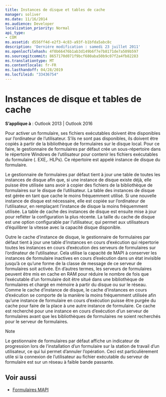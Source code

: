 ```yaml
---
title: Instances de disque et tables de cache
manager: soliver
ms.date: 11/16/2014
ms.audience: Developer
localization_priority: Normal
api_type:
- COM
ms.assetid: d556ff4d-e2f3-4c83-a93f-b1bfda5abc8c
description: 'Derniére modification : samedi 23 juillet 2011'
ms.openlocfilehash: 4f0b66476b1ab3d149b6f7e7b8171de7a509b597
ms.sourcegitcommit: 8657170d071f9bcf680aba50b9c07f2a4fb82283
ms.translationtype: MT
ms.contentlocale: fr-FR
ms.lasthandoff: 04/28/2019
ms.locfileid: "33436754"
---
```

# <a name="disk-instances-and-cache-tables"></a>Instances de disque et tables de cache

**S’applique à** : Outlook 2013 | Outlook 2016 
  
Pour activer un formulaire, ses fichiers exécutables doivent être disponibles sur l’ordinateur de l’utilisateur. S’ils ne sont pas disponibles, ils doivent être copiés à partir de la bibliothèque de formulaires sur le disque local. Pour ce faire, le gestionnaire de formulaires par défaut crée un sous-répertoire dans le répertoire Windows de l’utilisateur pour contenir les fichiers exécutables du formulaire (. EXE,. HLPs). Ce répertoire est appelé instance de disque du formulaire.
  
Le gestionnaire de formulaires par défaut tient à jour une table de toutes les instances de disque afin que, si une instance de disque existe déjà, elle puisse être utilisée sans avoir à copier des fichiers de la bibliothèque de formulaires sur le disque de l’utilisateur. La table des instances de disque est gérée en tant que cache le moins fréquemment utilisé. Si une nouvelle instance de disque est nécessaire, elle est copiée sur l’ordinateur de l’utilisateur, en remplaçant l’instance de disque la moins fréquemment utilisée. La table de cache des instances de disque est ensuite mise à jour pour refléter la configuration la plus récente. La taille du cache de disque est une option configurable par l’utilisateur, qui permet aux utilisateurs d’équilibrer la vitesse avec la capacité disque disponible.
  
Outre le cache d’instance de disque, le gestionnaire de formulaires par défaut tient à jour une table d’instances en cours d’exécution qui répertorie toutes les instances en cours d’exécution des serveurs de formulaires sur l’ordinateur de l’utilisateur. Cela utilise la capacité de MAPI à conserver les instances de formulaire inactives en cours d’exécution dans un état invisible jusqu’à ce qu’une forme de la classe de message de ce serveur de formulaires soit activée. En d’autres termes, les serveurs de formulaires peuvent être mis en cache en RAM pour réduire le nombre de fois que l’exécutable d’un formulaire doit être situé dans une bibliothèque de formulaires et chargé en mémoire à partir du disque ou sur le réseau. Comme le cache d’instance de disque, le cache d’instances en cours d’exécution se comporte de la manière la moins fréquemment utilisée afin qu’une instance de formulaire en cours d’exécution puisse être purgée du cache pour faire de la place à une autre instance de formulaire. Ce cache est recherché pour une instance en cours d’exécution d’un serveur de formulaires avant que les bibliothèques de formulaires ne soient recherchés pour le serveur de formulaires.
  
> [!NOTE]
> Le gestionnaire de formulaires par défaut affiche un indicateur de progression lors de l’installation d’un formulaire sur la station de travail d’un utilisateur, ce qui lui permet d’annuler l’opération. Ceci est particulièrement utile si la connexion de l’utilisateur au fichier exécutable du serveur de formulaire est sur un réseau à faible bande passante. 
  
## <a name="see-also"></a>Voir aussi

- [Formulaires MAPI](mapi-forms.md)

